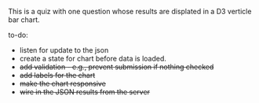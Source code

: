This is a quiz with one question whose results are displated in a D3 verticle bar chart. 

to-do: 
* listen for update to the json
* create a state for chart before data is loaded. 
* ~~add validation - e.g., prevent submission if nothing checked~~
* ~~add labels for the chart~~ 
* ~~make the chart responsive~~
* ~~wire in the JSON results from the server~~
